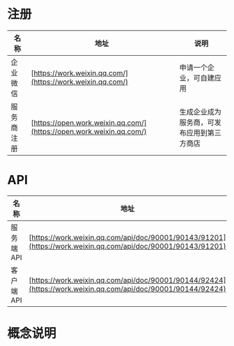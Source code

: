# 注册

| 名称       | 地址                                                         | 说明                                       |
| ---------- | ------------------------------------------------------------ | ------------------------------------------ |
| 企业微信   | [https://work.weixin.qq.com/](https://work.weixin.qq.com/)   | 申请一个企业，可自建应用                   |
| 服务商注册 | [https://open.work.weixin.qq.com/](https://open.work.weixin.qq.com/) | 生成企业成为服务商，可发布应用到第三方商店 |

# API

| 名称      | 地址                                                         | 说明 |
| --------- | ------------------------------------------------------------ | ---- |
| 服务端API | [https://work.weixin.qq.com/api/doc/90001/90143/91201](https://work.weixin.qq.com/api/doc/90001/90143/91201) |      |
| 客户端API | [https://work.weixin.qq.com/api/doc/90001/90144/92424](https://work.weixin.qq.com/api/doc/90001/90144/92424) |      |

# 概念说明

